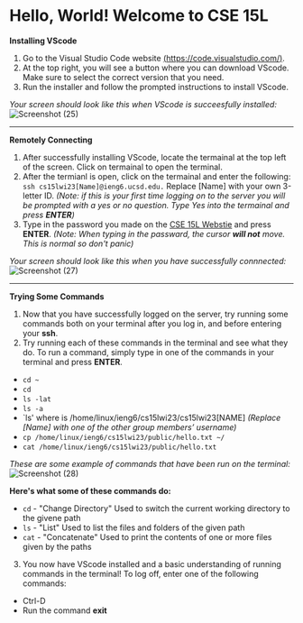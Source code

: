 # Hello, World! Welcome to CSE 15L

**Installing VScode**
1. Go to the Visual Studio Code website [(https://code.visualstudio.com/)](https://code.visualstudio.com/).
2. At the top right, you will see a button where you can download VScode. Make sure to select the correct version that you need.
3. Run the installer and follow the prompted instructions to install VScode. 

*Your screen should look like this when VScode is succeesfully installed:*
![Screenshot (25)](https://user-images.githubusercontent.com/103862450/212399123-96191e29-dcbe-4543-a6d8-7ae23d103ba8.png)

---

**Remotely Connecting**
1. After successfully installing VScode, locate the termainal at the top left of the screen. Click on termainal to open the terminal.
2. After the termianl is open, click on the termainal and enter the following: `ssh cs15lwi23[Name]@ieng6.ucsd.edu.` Replace [Name] with your own 3-letter ID.              *(Note: if this is your first time logging on to the server you will be prompted with a yes or no question. Type Yes into the termainal and press **ENTER**)*
3. Type in the password you made on the [CSE 15L Webstie](https://sdacs.ucsd.edu/~icc/index.php) and press **ENTER**.                                                      *(Note: When typing in the passward, the cursor **will not** move. This is normal so don't panic)*

*Your screen should look like this when you have successfully connnected:*
![Screenshot (27)](https://user-images.githubusercontent.com/103862450/212399191-4a113800-0ac5-4059-80a7-423fd9046a96.png)

---

**Trying Some Commands**
1. Now that you have successfully logged on the server, try running some commands both on your terminal after you log in, and before entering your **ssh**.
2. Try running each of these commands in the terminal and see what they do. To run a command, simply type in one of the commands in your terminal and press **ENTER**.
* `cd ~`
* `cd`
* `ls -lat`
* `ls -a`
* `ls' <directory> where <directory> is /home/linux/ieng6/cs15lwi23/cs15lwi23[NAME] *(Replace [Name] with one of the other group members’ username)*
* `cp /home/linux/ieng6/cs15lwi23/public/hello.txt ~/`
* `cat /home/linux/ieng6/cs15lwi23/public/hello.txt`

*These are some example of commands that have been run on the terminal:*
![Screenshot (28)](https://user-images.githubusercontent.com/103862450/212399055-0ef7c863-f0c0-485b-b78d-a8d215e1dd27.png)
 
 **Here's what some of these commands do:**
 * `cd` - "Change Directory" Used to switch the current working directory to the givene path
 * `ls` - "List" Used to list the files and folders of the given path
 * `cat` - "Concatenate" Used to print the contents of one or more files given by the paths 
  
3. You now have VScode installed and a basic understanding of running commands in the terminal! To log off, enter one of the following commands:
* Ctrl-D
* Run the command **exit**
